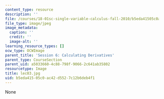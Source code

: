```yaml
---
content_type: resource
description: ''
file: /courses/18-01sc-single-variable-calculus-fall-2010/b5eda41505c0ac42d5527c12b6deb4f1_lec03.jpg
file_type: image/jpeg
image_metadata:
  caption: ''
  credit: ''
  image-alt: ''
learning_resource_types: []
ocw_type: OCWImage
parent_title: 'Session 6: Calculating Derivatives'
parent_type: CourseSection
parent_uid: a5033660-4c88-798f-9066-2c641ab35802
resourcetype: Image
title: lec03.jpg
uid: b5eda415-05c0-ac42-d552-7c12b6deb4f1
---
```

None

